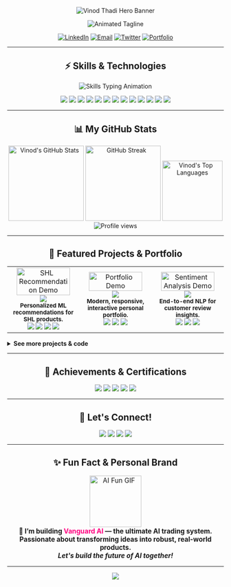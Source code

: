 <!--
Vinod Thadi | Professional Interactive GitHub Portfolio README
Last Updated: 2025-09-02
-->

<!-- ============================ -->
<!--         HERO SECTION         -->
<!-- ============================ -->

<p align="center">
  <img src="https://capsule-render.vercel.app/api?type=waving&color=0E9FE6,FF0080&height=180&section=header&text=Vinod%20Thadi&fontAlign=50&fontSize=48&fontColor=ffffff&desc=Aspiring%20AI%2FML%20Engineer%20%7C%20Cloud%20Enthusiast%20%7C%20Full-Stack%20Developer&descSize=22&descAlign=50" alt="Vinod Thadi Hero Banner"/>
</p>

<p align="center">
  <img src="https://readme-typing-svg.demolab.com?font=Fira+Code&weight=700&size=24&pause=1200&color=FF0080&background=FFFFFF00&center=true&vCenter=true&width=570&lines=AI%2FML+Engineer+%7C+Cloud+Enthusiast+%7C+Full-Stack+Developer;Python+%7C+TypeScript+%7C+React+%7C+Next.js+%7C+AWS+%7C+MLOps;Building+Modern+AI+Solutions+with+Cloud+and+Web+Tech" alt="Animated Tagline"/>
</p>

<p align="center">
  <a href="https://linkedin.com/in/vinodthadi29" target="_blank"><img src="https://img.shields.io/badge/LinkedIn-0077B5?style=for-the-badge&logo=linkedin&logoColor=white" alt="LinkedIn"/></a>
  <a href="mailto:vinodthadi29@gmail.com"><img src="https://img.shields.io/badge/Email-EA4335?style=for-the-badge&logo=gmail&logoColor=white" alt="Email"/></a>
  <a href="https://twitter.com/vinodthadi29" target="_blank"><img src="https://img.shields.io/badge/Twitter-1DA1F2?style=for-the-badge&logo=twitter&logoColor=white" alt="Twitter"/></a>
  <a href="http://v0-portfolio-two-mu-59.vercel.app/" target="_blank"><img src="https://img.shields.io/badge/Portfolio-19C37D?style=for-the-badge&logo=vercel&logoColor=white" alt="Portfolio"/></a>
</p>

---

<!-- ============================ -->
<!--         SKILLS SECTION       -->
<!-- ============================ -->

<h2 align="center">⚡ Skills & Technologies</h2>

<p align="center">
  <img src="https://readme-typing-svg.demolab.com?font=Fira+Code&size=20&duration=2000&pause=800&color=0E9FE6&center=true&vCenter=true&width=900&lines=Python+%E2%9A%99%EF%B8%8F;TypeScript+%E2%9A%99%EF%B8%8F;JavaScript+%E2%9A%99%EF%B8%8F;React+%E2%9A%99%EF%B8%8F;Next.js+%E2%9A%99%EF%B8%8F;FastAPI+%E2%9A%99%EF%B8%8F;Docker+%E2%9A%99%EF%B8%8F;AWS+%E2%9A%99%EF%B8%8F;Machine+Learning+%E2%9A%99%EF%B8%8F;Deep+Learning+%E2%9A%99%EF%B8%8F;NLP+%E2%9A%99%EF%B8%8F;LLMs+%E2%9A%99%EF%B8%8F;MLOps+%E2%9A%99%EF%B8%8F" alt="Skills Typing Animation"/>
</p>

<p align="center">
  <img src="https://img.shields.io/badge/Python-3776AB?style=for-the-badge&logo=python&logoColor=white&colorA=8a2387&colorB=373B44"/>
  <img src="https://img.shields.io/badge/TypeScript-3178C6?style=for-the-badge&logo=typescript&logoColor=white&colorA=11998e&colorB=38ef7d"/>
  <img src="https://img.shields.io/badge/JavaScript-F7DF1E?style=for-the-badge&logo=javascript&logoColor=black&colorA=fc4a1a&colorB=f7b733"/>
  <img src="https://img.shields.io/badge/React-61DAFB?style=for-the-badge&logo=react&logoColor=black&colorA=833ab4&colorB=fd1d1d"/>
  <img src="https://img.shields.io/badge/Next.js-000?style=for-the-badge&logo=nextdotjs&logoColor=white&colorA=000428&colorB=004e92"/>
  <img src="https://img.shields.io/badge/FastAPI-009688?style=for-the-badge&logo=fastapi&logoColor=white&colorA=11998e&colorB=38ef7d"/>
  <img src="https://img.shields.io/badge/Docker-2496ED?style=for-the-badge&logo=docker&logoColor=white&colorA=0575e6&colorB=021B79"/>
  <img src="https://img.shields.io/badge/AWS-232F3E?style=for-the-badge&logo=amazon-aws&logoColor=white&colorA=fc4a1a&colorB=373B44"/>
  <img src="https://img.shields.io/badge/Machine%20Learning-FF6F00?style=for-the-badge&logo=scikit-learn&logoColor=white&colorA=8a2387&colorB=373B44"/>
  <img src="https://img.shields.io/badge/Deep%20Learning-00ACC1?style=for-the-badge&logo=tensorflow&logoColor=white&colorA=fc4a1a&colorB=f7b733"/>
  <img src="https://img.shields.io/badge/NLP-6C63FF?style=for-the-badge&logo=nlp&logoColor=white&colorA=11998e&colorB=38ef7d"/>
  <img src="https://img.shields.io/badge/LLMs-FF0080?style=for-the-badge&logo=openai&logoColor=white&colorA=833ab4&colorB=fd1d1d"/>
  <img src="https://img.shields.io/badge/MLOps-00C853?style=for-the-badge&logo=mlops&logoColor=white&colorA=0575e6&colorB=021B79"/>
</p>

---

<!-- ============================ -->
<!--         GITHUB STATS         -->
<!-- ============================ -->

<h2 align="center">📊 My GitHub Stats</h2>

<p align="center">
  <img src="https://github-readme-stats.vercel.app/api?username=vinodthadi29&show_icons=true&theme=radical&hide_border=true&count_private=true" height="175" alt="Vinod's GitHub Stats"/>
  <img src="https://github-readme-streak-stats.herokuapp.com?user=vinodthadi29&theme=radical&hide_border=true" height="175" alt="GitHub Streak"/>
  <img src="https://github-readme-stats.vercel.app/api/top-langs/?username=vinodthadi29&layout=compact&langs_count=8&theme=radical&hide_border=true" height="140" alt="Vinod's Top Languages"/>
  <br>
  <img src="https://komarev.com/ghpvc/?username=vinodthadi29&style=flat-square&color=FF0080" alt="Profile views"/>
</p>

---

<!-- ============================ -->
<!--      PROJECTS / PORTFOLIO    -->
<!-- ============================ -->

<h2 align="center">🚀 Featured Projects & Portfolio</h2>

<table>
  <tr>
    <td align="center" width="33%">
      <a href="https://v0-shl-recommendation-system-da4m4t.vercel.app/" target="_blank">
        <img src="https://raw.githubusercontent.com/vinodthadi29/vinodthadi29-assets/main/shl-demo.gif" alt="SHL Recommendation Demo" width="90%"/><br>
        <img src="https://img.shields.io/badge/SHL%20Recommendation%20System-4e54c8?style=for-the-badge&logo=vercel&logoColor=white"/>
      </a>
      <br>
      <sub>
        <b>Personalized ML recommendations for SHL products.</b><br>
        <img src="https://img.shields.io/badge/Python-3776AB?style=flat-square&logo=python"/>
        <img src="https://img.shields.io/badge/FastAPI-009688?style=flat-square&logo=fastapi"/>
        <img src="https://img.shields.io/badge/Next.js-000?style=flat-square&logo=nextdotjs"/>
        <img src="https://img.shields.io/badge/AWS-232F3E?style=flat-square&logo=amazon-aws"/>
      </sub>
    </td>
    <td align="center" width="33%">
      <a href="http://v0-portfolio-two-mu-59.vercel.app/" target="_blank">
        <img src="https://raw.githubusercontent.com/vinodthadi29/vinodthadi29-assets/main/portfolio-demo.gif" alt="Portfolio Demo" width="90%"/><br>
        <img src="https://img.shields.io/badge/Portfolio%20Website-ff512f?style=for-the-badge&logo=react&logoColor=white"/>
      </a>
      <br>
      <sub>
        <b>Modern, responsive, interactive personal portfolio.</b><br>
        <img src="https://img.shields.io/badge/React-61DAFB?style=flat-square&logo=react"/>
        <img src="https://img.shields.io/badge/Next.js-000?style=flat-square&logo=nextdotjs"/>
        <img src="https://img.shields.io/badge/Vercel-000?style=flat-square&logo=vercel"/>
      </sub>
    </td>
    <td align="center" width="33%">
      <a href="https://vinodthadi-restaurant-sentiment-ai.streamlit.app/" target="_blank">
        <img src="https://raw.githubusercontent.com/vinodthadi29/vinodthadi29-assets/main/sentiment-demo.gif" alt="Sentiment Analysis Demo" width="90%"/><br>
        <img src="https://img.shields.io/badge/Restaurant%20Sentiment%20Analysis-11998e?style=for-the-badge&logo=streamlit&logoColor=white"/>
      </a>
      <br>
      <sub>
        <b>End-to-end NLP for customer review insights.</b><br>
        <img src="https://img.shields.io/badge/Python-3776AB?style=flat-square&logo=python"/>
        <img src="https://img.shields.io/badge/Streamlit-FF4B4B?style=flat-square&logo=streamlit"/>
        <img src="https://img.shields.io/badge/NLP-6C63FF?style=flat-square"/>
      </sub>
    </td>
  </tr>
</table>

<!-- Optional: More project links in a details block -->
<details>
  <summary><b>See more projects & code</b></summary>
  <ul>
    <li>
      <a href="https://github.com/vinodthadi29/CODSOFT/blob/main/Customer_Churn_Prediction.ipynb" target="_blank">
        Customer Churn Prediction – Data Science Mini Project
      </a>
    </li>
    <!-- Add more project links here -->
  </ul>
</details>

---

<!-- ============================ -->
<!--   ACHIEVEMENTS & CERTS       -->
<!-- ============================ -->

<h2 align="center">🏅 Achievements & Certifications</h2>

<p align="center">
  <img src="https://img.shields.io/badge/B.E.%20Computer%20Science%20%26%20AI-8a2387?style=for-the-badge&logo=graduation-cap&logoColor=white"/>
  <img src="https://img.shields.io/badge/AWS%20Cloud%20Foundations-232F3E?style=for-the-badge&logo=amazon-aws&logoColor=white"/>
  <img src="https://img.shields.io/badge/ML%20Systems%20%26%20MLOps-00C853?style=for-the-badge&logo=mlops&logoColor=white"/>
  <img src="https://img.shields.io/badge/LLM%20Integration-FF0080?style=for-the-badge&logo=openai&logoColor=white"/>
  <img src="https://img.shields.io/badge/Full%20Stack%20Web%20Engineering-833ab4?style=for-the-badge&logo=react&logoColor=white"/>
</p>

---

<!-- ============================ -->
<!--      SOCIAL & CONTACT        -->
<!-- ============================ -->

<h2 align="center">🤝 Let's Connect!</h2>

<p align="center">
  <a href="https://linkedin.com/in/vinodthadi29" target="_blank"><img src="https://img.shields.io/badge/LinkedIn-0077B5?style=for-the-badge&logo=linkedin&logoColor=white"/></a>
  <a href="mailto:vinodthadi29@gmail.com"><img src="https://img.shields.io/badge/Email-EA4335?style=for-the-badge&logo=gmail&logoColor=white"/></a>
  <a href="https://twitter.com/vinodthadi29" target="_blank"><img src="https://img.shields.io/badge/Twitter-1DA1F2?style=for-the-badge&logo=twitter&logoColor=white"/></a>
  <a href="http://v0-portfolio-two-mu-59.vercel.app/" target="_blank"><img src="https://img.shields.io/badge/Portfolio-19C37D?style=for-the-badge&logo=vercel&logoColor=white"/></a>
</p>

---

<!-- ============================ -->
<!--   FUN FACT / PERSONALITY     -->
<!-- ============================ -->

<h2 align="center">✨ Fun Fact & Personal Brand</h2>

<p align="center" style="font-size: 1.1em;">
  <img src="https://media.giphy.com/media/26tn33aiTi1jkl6H6/giphy.gif" width="120" alt="AI Fun GIF"/><br>
  <b>🚀 I’m building <span style="color:#FF0080;">Vanguard AI</span> — the ultimate AI trading system.<br>
  Passionate about transforming ideas into robust, real-world products.<br>
  <i>Let's build the future of AI together!</i></b>
</p>

---

<p align="center">
  <img src="https://capsule-render.vercel.app/api?type=waving&color=0E9FE6,FF0080&height=80&section=footer"/>
</p>

<!--
✨ Pro Tips:
- For project GIFs/screenshots, use your own assets repo or direct links.
- Typing SVGs and shields.io badges render perfectly on GitHub.
- Update project assets and achievements as your journey grows!
- Keep your README fresh and interactive for best impressions.
-->
